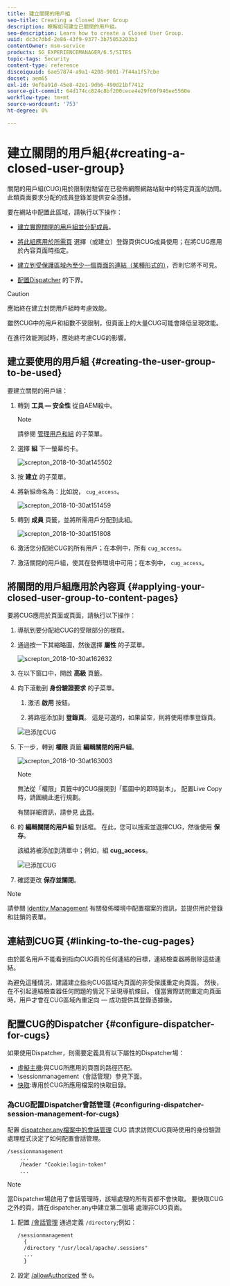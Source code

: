 ```yaml
---
title: 建立關閉的用戶組
seo-title: Creating a Closed User Group
description: 瞭解如何建立已關閉的用戶組。
seo-description: Learn how to create a Closed User Group.
uuid: dc3c7dbd-2e86-43f9-9377-3b75053203b3
contentOwner: msm-service
products: SG_EXPERIENCEMANAGER/6.5/SITES
topic-tags: Security
content-type: reference
discoiquuid: 6ae57874-a9a1-4208-9001-7f44a1f57cbe
docset: aem65
exl-id: 9efba91d-45e8-42e1-9db6-490d21bf7412
source-git-commit: 64d174cc824c8bf200cece4e29f60f946ee5560e
workflow-type: tm+mt
source-wordcount: '753'
ht-degree: 0%

---
```


# 建立關閉的用戶組{#creating-a-closed-user-group}

關閉的用戶組(CUG)用於限制對駐留在已發佈網際網路站點中的特定頁面的訪問。 此類頁面要求分配的成員登錄並提供安全憑據。

要在網站中配置此區域，請執行以下操作：

* [建立實際關閉的用戶組並分配成員](#creating-the-user-group-to-be-used)。

* [將此組應用於所需頁](#applying-your-closed-user-group-to-content-pages) 選擇（或建立）登錄頁供CUG成員使用；在將CUG應用於內容頁面時指定。

* [建立到受保護區域內至少一個頁面的連結（某種形式的）](#linking-to-the-cug-pages)，否則它將不可見。

* [配置Dispatcher](#configure-dispatcher-for-cugs) 的下界。

>[!CAUTION]
>
>應始終在建立封閉用戶組時考慮效能。
>
>雖然CUG中的用戶和組數不受限制，但頁面上的大量CUG可能會降低呈現效能。
>
>在進行效能測試時，應始終考慮CUG的影響。

## 建立要使用的用戶組 {#creating-the-user-group-to-be-used}

要建立關閉的用戶組：

1. 轉到 **工具 — 安全性** 從自AEM殺中。

   >[!NOTE]
   >
   >請參閱 [管理用戶和組](/help/sites-administering/security.md#managing-users-and-groups) 的子菜單。

1. 選擇 **組** 下一螢幕的卡。

   ![screpton_2018-10-30at145502](assets/screenshot_2018-10-30at145502.png)

1. 按 **建立** 的子菜單。
1. 將新組命名為：比如說， `cug_access`。

   ![screpton_2018-10-30at151459](assets/screenshot_2018-10-30at151459.png)

1. 轉到 **成員** 頁籤，並將所需用戶分配到此組。

   ![screpton_2018-10-30at151808](assets/screenshot_2018-10-30at151808.png)

1. 激活您分配給CUG的所有用戶；在本例中，所有 `cug_access`。
1. 激活關閉的用戶組，使其在發佈環境中可用；在本例中， `cug_access`。

## 將關閉的用戶組應用於內容頁 {#applying-your-closed-user-group-to-content-pages}

要將CUG應用於頁面或頁面，請執行以下操作：

1. 導航到要分配給CUG的受限部分的根頁。
1. 通過按一下其縮略圖，然後選擇 **屬性** 的子菜單。

   ![screpton_2018-10-30at162632](assets/screenshot_2018-10-30at162632.png)

1. 在以下窗口中，開啟 **高級** 頁籤。

1. 向下滾動到 **身份驗證要求** 的子菜單。

   1. 激活 **啟用** 按鈕。

   1. 將路徑添加到 **登錄頁**。
這是可選的，如果留空，則將使用標準登錄頁。

   ![已添加CUG](assets/cug-authentication-requirement.png)

1. 下一步，轉到 **權限** 頁籤 **編輯關閉的用戶組**。

   ![screpton_2018-10-30at163003](assets/screenshot_2018-10-30at163003.png)

   >[!NOTE]
   >
   >無法從「權限」頁籤中的CUG展開到「藍圖中的即時副本」。 配置Live Copy時，請圍繞此進行規劃。
   >
   >有關詳細資訊，請參見 [此頁](closed-user-groups.md#aem-livecopy)。

1. 的 **編輯關閉的用戶組** 對話框。 在此，您可以搜索並選擇CUG，然後使用 **保存**。

   該組將被添加到清單中；例如，組 **cug_access**。

   ![已添加CUG](assets/cug-added.png)

1. 確認更改 **保存並關閉**。

>[!NOTE]
>
>請參閱 [Identity Management](/help/sites-administering/identity-management.md) 有關發佈環境中配置檔案的資訊，並提供用於登錄和註銷的表單。

## 連結到CUG頁 {#linking-to-the-cug-pages}

由於匿名用戶不能看到指向CUG頁的任何連結的目標，連結檢查器將刪除這些連結。

為避免這種情況，建議建立指向CUG區域內頁面的非受保護重定向頁面。 然後，在不引起連結檢查器任何問題的情況下呈現導航條目。 僅當實際訪問重定向頁面時，用戶才會在CUG區域內重定向 — 成功提供其登錄憑據後。

## 配置CUG的Dispatcher {#configure-dispatcher-for-cugs}

如果使用Dispatcher，則需要定義具有以下屬性的Dispatcher場：

* [虛擬主機](https://experienceleague.adobe.com/docs/experience-manager-dispatcher/using/configuring/dispatcher-configuration.html?lang=en#identifying-virtual-hosts-virtualhosts):與CUG所應用的頁面的路徑匹配。
* \sessionmanagement（會話管理）參見下面。
* [快取](https://experienceleague.adobe.com/docs/experience-manager-dispatcher/using/configuring/dispatcher-configuration.html?lang=en#configuring-the-dispatcher-cache-cache):專用於CUG所應用檔案的快取目錄。

### 為CUG配置Dispatcher會話管理 {#configuring-dispatcher-session-management-for-cugs}

配置 [dispatcher.any檔案中的會話管理](https://experienceleague.adobe.com/docs/experience-manager-dispatcher/using/configuring/dispatcher-configuration.html?lang=en#enabling-secure-sessions-sessionmanagement) CUG 請求訪問CUG頁時使用的身份驗證處理程式決定了如何配置會話管理。

```xml
/sessionmanagement
    ...
    /header "Cookie:login-token"
    ...
```

>[!NOTE]
>
>當Dispatcher場啟用了會話管理時，該場處理的所有頁都不會快取。 要快取CUG之外的頁，請在dispatcher.any中建立第二個場
>處理非CUG頁面。

1. 配置 [/會話管理](https://experienceleague.adobe.com/docs/experience-manager-dispatcher/using/configuring/dispatcher-configuration.html?lang=en#enabling-secure-sessions-sessionmanagement) 通過定義 `/directory`;例如：

   ```xml
   /sessionmanagement
     {
     /directory "/usr/local/apache/.sessions"
     ...
     }
   ```

1. 設定 [/allowAuthorized](https://experienceleague.adobe.com/docs/experience-manager-dispatcher/using/configuring/dispatcher-configuration.html?lang=en#caching-when-authentication-is-used) 至 `0`。
